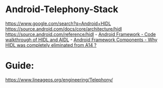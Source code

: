# Android-Telephony-Stack
https://www.google.com/search?q=Android+HIDL https://source.android.com/docs/core/architecture/hidl https://source.android.com/reference/hidl - [Android Framework - Code walkthrough of HIDL and AIDL](https://youtu.be/-SNjEo8PG24) - [Android Framework Components - Why HIDL was completely eliminated from A14 ?](https://youtu.be/zcWdUbXJfqc)

# Guide:
https://www.lineageos.org/engineering/Telephony/

